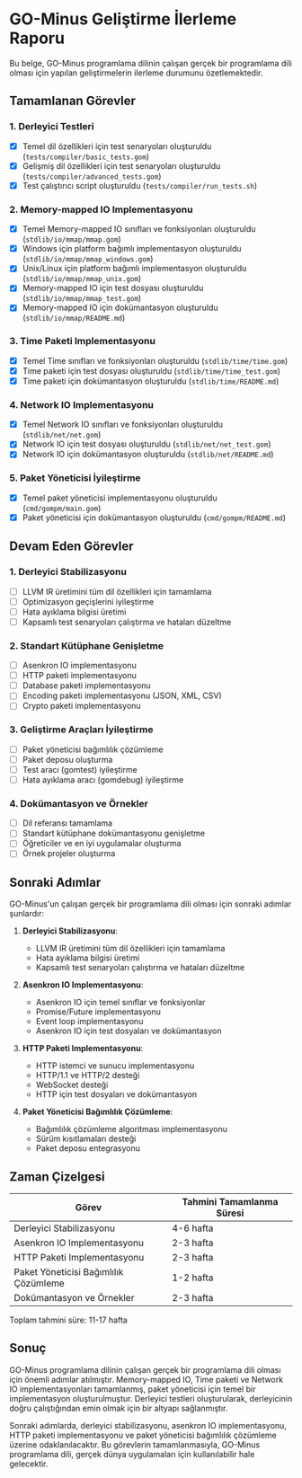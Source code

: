 # GO-Minus Geliştirme İlerleme Raporu

Bu belge, GO-Minus programlama dilinin çalışan gerçek bir programlama dili olması için yapılan geliştirmelerin ilerleme durumunu özetlemektedir.

## Tamamlanan Görevler

### 1. Derleyici Testleri

- [x] Temel dil özellikleri için test senaryoları oluşturuldu (`tests/compiler/basic_tests.gom`)
- [x] Gelişmiş dil özellikleri için test senaryoları oluşturuldu (`tests/compiler/advanced_tests.gom`)
- [x] Test çalıştırıcı script oluşturuldu (`tests/compiler/run_tests.sh`)

### 2. Memory-mapped IO Implementasyonu

- [x] Temel Memory-mapped IO sınıfları ve fonksiyonları oluşturuldu (`stdlib/io/mmap/mmap.gom`)
- [x] Windows için platform bağımlı implementasyon oluşturuldu (`stdlib/io/mmap/mmap_windows.gom`)
- [x] Unix/Linux için platform bağımlı implementasyon oluşturuldu (`stdlib/io/mmap/mmap_unix.gom`)
- [x] Memory-mapped IO için test dosyası oluşturuldu (`stdlib/io/mmap/mmap_test.gom`)
- [x] Memory-mapped IO için dokümantasyon oluşturuldu (`stdlib/io/mmap/README.md`)

### 3. Time Paketi Implementasyonu

- [x] Temel Time sınıfları ve fonksiyonları oluşturuldu (`stdlib/time/time.gom`)
- [x] Time paketi için test dosyası oluşturuldu (`stdlib/time/time_test.gom`)
- [x] Time paketi için dokümantasyon oluşturuldu (`stdlib/time/README.md`)

### 4. Network IO Implementasyonu

- [x] Temel Network IO sınıfları ve fonksiyonları oluşturuldu (`stdlib/net/net.gom`)
- [x] Network IO için test dosyası oluşturuldu (`stdlib/net/net_test.gom`)
- [x] Network IO için dokümantasyon oluşturuldu (`stdlib/net/README.md`)

### 5. Paket Yöneticisi İyileştirme

- [x] Temel paket yöneticisi implementasyonu oluşturuldu (`cmd/gompm/main.gom`)
- [x] Paket yöneticisi için dokümantasyon oluşturuldu (`cmd/gompm/README.md`)

## Devam Eden Görevler

### 1. Derleyici Stabilizasyonu

- [ ] LLVM IR üretimini tüm dil özellikleri için tamamlama
- [ ] Optimizasyon geçişlerini iyileştirme
- [ ] Hata ayıklama bilgisi üretimi
- [ ] Kapsamlı test senaryoları çalıştırma ve hataları düzeltme

### 2. Standart Kütüphane Genişletme

- [ ] Asenkron IO implementasyonu
- [ ] HTTP paketi implementasyonu
- [ ] Database paketi implementasyonu
- [ ] Encoding paketi implementasyonu (JSON, XML, CSV)
- [ ] Crypto paketi implementasyonu

### 3. Geliştirme Araçları İyileştirme

- [ ] Paket yöneticisi bağımlılık çözümleme
- [ ] Paket deposu oluşturma
- [ ] Test aracı (gomtest) iyileştirme
- [ ] Hata ayıklama aracı (gomdebug) iyileştirme

### 4. Dokümantasyon ve Örnekler

- [ ] Dil referansı tamamlama
- [ ] Standart kütüphane dokümantasyonu genişletme
- [ ] Öğreticiler ve en iyi uygulamalar oluşturma
- [ ] Örnek projeler oluşturma

## Sonraki Adımlar

GO-Minus'un çalışan gerçek bir programlama dili olması için sonraki adımlar şunlardır:

1. **Derleyici Stabilizasyonu**:
   - LLVM IR üretimini tüm dil özellikleri için tamamlama
   - Hata ayıklama bilgisi üretimi
   - Kapsamlı test senaryoları çalıştırma ve hataları düzeltme

2. **Asenkron IO Implementasyonu**:
   - Asenkron IO için temel sınıflar ve fonksiyonlar
   - Promise/Future implementasyonu
   - Event loop implementasyonu
   - Asenkron IO için test dosyaları ve dokümantasyon

3. **HTTP Paketi Implementasyonu**:
   - HTTP istemci ve sunucu implementasyonu
   - HTTP/1.1 ve HTTP/2 desteği
   - WebSocket desteği
   - HTTP için test dosyaları ve dokümantasyon

4. **Paket Yöneticisi Bağımlılık Çözümleme**:
   - Bağımlılık çözümleme algoritması implementasyonu
   - Sürüm kısıtlamaları desteği
   - Paket deposu entegrasyonu

## Zaman Çizelgesi

| Görev | Tahmini Tamamlanma Süresi |
|-------|---------------------------|
| Derleyici Stabilizasyonu | 4-6 hafta |
| Asenkron IO Implementasyonu | 2-3 hafta |
| HTTP Paketi Implementasyonu | 2-3 hafta |
| Paket Yöneticisi Bağımlılık Çözümleme | 1-2 hafta |
| Dokümantasyon ve Örnekler | 2-3 hafta |

Toplam tahmini süre: 11-17 hafta

## Sonuç

GO-Minus programlama dilinin çalışan gerçek bir programlama dili olması için önemli adımlar atılmıştır. Memory-mapped IO, Time paketi ve Network IO implementasyonları tamamlanmış, paket yöneticisi için temel bir implementasyon oluşturulmuştur. Derleyici testleri oluşturularak, derleyicinin doğru çalıştığından emin olmak için bir altyapı sağlanmıştır.

Sonraki adımlarda, derleyici stabilizasyonu, asenkron IO implementasyonu, HTTP paketi implementasyonu ve paket yöneticisi bağımlılık çözümleme üzerine odaklanılacaktır. Bu görevlerin tamamlanmasıyla, GO-Minus programlama dili, gerçek dünya uygulamaları için kullanılabilir hale gelecektir.
